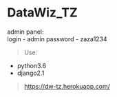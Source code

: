﻿# DataWiz_TZ


admin panel:    
    login - admin
    password - zaza1234


> Use:
- python3.6
- django2.1


> https://dw-tz.herokuapp.com/
